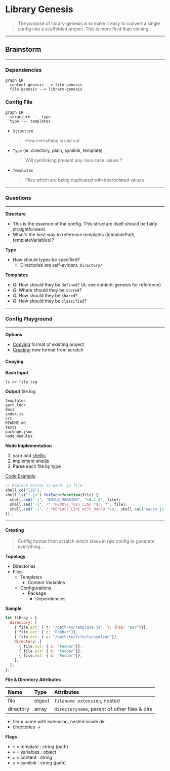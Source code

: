 # Library Genesis

> The purpose of library-genesis is to make it easy to convert a single config into a scaffolded project. This is more fluid than cloning.

---

## Brainstorm

---

### Dependencies

```mermaid
graph LR
  content-genesis --> file-genesis
  file-genesis --> library-genesis
```

### Config File

```mermaid
graph LR
  structure --- type
  type --- templates
```

* `Structure`
  > How everything is laid out
* `Type` (ie. directory, plain, symlink, template)
  > Will symlinking present any race case issues ?
* `Templates`
  > Files which are being duplicated with interpolated values

---

### Questions

---

**Structure**

* This is the essence of the config. This structure itself should be fairly straightforward.
* What's the best way to reference templates (templatePath, templateVariables)?

**Type**

* How should types be specified?
  * Directories are self-evident. `Directory/`

**Templates**

* _Q:_ How should they be `defined`? (A: see content-genesis for reference)
* _Q:_ Where should they be `stored`?
* _Q:_ How should they be `shared`?
* _Q:_ How should they be `classified`?

---

### Config Playground

---

**Options**

* [Copying](#copying) format of existing project
* [Creating](#creating) new format from scratch

#### Copying

**Bash Input**

`ls >> file.log`

**Output**
file.log

```
templates
yarn.lock
docs
index.js
src
README.md
tests
package.json
node_modules
```

**Node Implementation**

1. yarn add [shelljs](https://www.npmjs.com/package/shelljs)
2. implement shelljs
3. Parse each file by type

[Code Example](https://www.npmjs.com/package/shelljs#examples)

```js
// Replace macros in each .js file
shell.cd("lib");
shell.ls("*.js").forEach(function(file) {
  shell.sed("-i", "BUILD_VERSION", "v0.1.2", file);
  shell.sed("-i", /^.*REMOVE_THIS_LINE.*$/, "", file);
  shell.sed("-i", /.*REPLACE_LINE_WITH_MACRO.*\n/, shell.cat("macro.js"), file);
});
```

---

#### Creating

> Config format from scratch which takes in raw config to generate everything...

**Topology**

* Directories
* Files
  * Templates
    * Content Variables
  * Configurations
    * Package
      * Dependencies

**Sample**

```js
let libray = {
  directory: [
    { file.ext: { t: "/path/to/template.js", v: {Foo: "Bar"}}},
    { file.ext: { c: "Foobar"}},
    { file.ext: { s: "/path/to/file/to/symlink"}},
    directory: [
      { file.ext: { c: "Foobar"}},
      { file.ext: { c: "Foobar"}},
      { file.ext: { c: "Foobar"}},
    ];
  ];
};
```

**File & Directory Attributes**

| Name      | Type   | Attributes                                    |
| :-------- | :----- | :-------------------------------------------- |
| file      | object | `filename.extension`, nested                  |
| directory | array  | `directoryname`, parent of other files & dirs |

* file = name with extension, nested inside dir
* directories ->

**Flags**

* `t` = template : string (path)
* `v` = variables : object
* `c` = content : string
* `s` = symlink : string (path)
